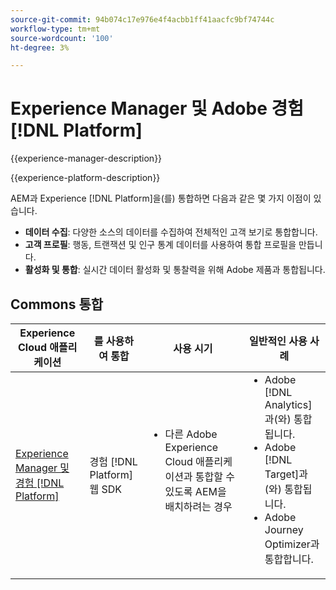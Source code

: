 ```yaml
---
source-git-commit: 94b074c17e976e4f4acbb1ff41aacfc9bf74744c
workflow-type: tm+mt
source-wordcount: '100'
ht-degree: 3%

---
```



# Experience Manager 및 Adobe 경험 [!DNL Platform]

{{experience-manager-description}}

{{experience-platform-description}}

AEM과 Experience [!DNL Platform]을(를) 통합하면 다음과 같은 몇 가지 이점이 있습니다.

+ **데이터 수집**: 다양한 소스의 데이터를 수집하여 전체적인 고객 보기로 통합합니다.
+ **고객 프로필**: 행동, 트랜잭션 및 인구 통계 데이터를 사용하여 통합 프로필을 만듭니다.
+ **활성화 및 통합**: 실시간 데이터 활성화 및 통찰력을 위해 Adobe 제품과 통합됩니다.

## Commons 통합

<table>
    <thead>
        <tr>
            <th>Experience Cloud 애플리케이션</th>
            <th>를 사용하여 통합</th>
            <th>사용 시기</th>
            <th>일반적인 사용 사례</th>
        </tr>
    </thead>
    <tbody>
        <tr>
            <td><a href="https://experienceleague.adobe.com/docs/experience-manager-learn/sites/integrations/experience-platform/web-sdk.html" target="_blank" rel="noreferrer">Experience Manager 및 경험 [!DNL Platform]</a></td>
            <td>경험 [!DNL Platform] 웹 SDK</td>
            <td>
                <ul style="margin-top: 0;">
                    <li>다른 Adobe Experience Cloud 애플리케이션과 통합할 수 있도록 AEM을 배치하려는 경우</li>
                </ul>
            </td>
            <td>
                <ul style="margin-top: 0;">
                  <li>Adobe [!DNL Analytics]과(와) 통합됩니다.</li>
                  <li>Adobe [!DNL Target]과(와) 통합됩니다.</li>
                  <li>Adobe Journey Optimizer과 통합합니다.</li>
                </ul>
            </td>
        </tr>        
    </tbody>          
</table>
